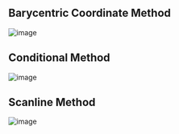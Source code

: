 ## Barycentric Coordinate Method
![image](https://github.com/Bruhout/fill-triangle/assets/147948392/aebb4b51-70d2-4be6-a04b-6d01c1fa492b)

## Conditional Method
![image](https://github.com/Bruhout/fill-triangle/assets/147948392/1740295f-a439-4c2e-9430-5709360456cf)

## Scanline Method
![image](https://github.com/Bruhout/fill-triangle/assets/147948392/32b9d105-f1f2-48a3-aefe-e18ef5b619c9)
